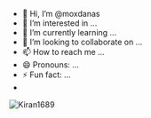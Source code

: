 - 👋 Hi, I’m @moxdanas
- 👀 I’m interested in ...
- 🌱 I’m currently learning ...
- 💞️ I’m looking to collaborate on ...
- 📫 How to reach me ...
- 😄 Pronouns: ...
- ⚡ Fun fact: ...
- <!--Profile Count Badge-->
<p align="left">
  <img src="https://komarev.com/ghpvc/?username=moxdanas&label=Profile%20views&color=770677&style=for-the-badge&logo=star" alt="Kiran1689" style="padding-right:20px;" />
</p>

<!---
moxdanas/moxdanas is a ✨ special ✨ repository because its `README.md` (this file) appears on your GitHub profile.
You can click the Preview link to take a look at your changes.
--->
